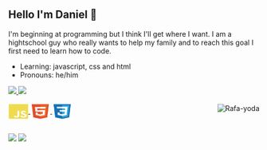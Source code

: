 ## Hello I'm Daniel 👋


I'm beginning at programming but I think I'll get where I want. 
I am a hightschool guy who really wants to help my family and to reach this goal I first need to learn how to code.


- Learning: javascript, css and html
- Pronouns: he/him

 <div>
  <a href="https://github.com/Hartye">
  <img height="178em" src="https://github-readme-stats.vercel.app/api?username=Hartye&show_icons=true&theme=shades-of-purple&include_all_commits=true&count_private=true"/>
  <img height="178em" src="https://github-readme-stats.vercel.app/api/top-langs/?username=Hartye&layout=compact&langs_count=7&theme=shades-of-purple"/>
</div>
<div style="display: inline_block"><br>
  <img align="center" alt="Rafa-Js" height="30" width="40" src="https://raw.githubusercontent.com/devicons/devicon/master/icons/javascript/javascript-plain.svg">
  <img align="center" alt="Rafa-HTML" height="30" width="40" src="https://raw.githubusercontent.com/devicons/devicon/master/icons/html5/html5-original.svg">
  <img align="center" alt="Rafa-CSS" height="30" width="40" src="https://raw.githubusercontent.com/devicons/devicon/master/icons/css3/css3-original.svg">
  <img align="right" alt="Rafa-yoda" src="https://media.giphy.com/media/IrFXuMudsPqbMF4FrY/giphy.gif?cid=790b7611f7964df80671af90a1a9986078c45e8e7ae34d2b&rid=giphy.gif&ct=g">
</div>
  
##
  
<div> 
  <a href = "mailto:carlos.daniel.silva.pro@gmail.com"><img src="https://img.shields.io/badge/-Gmail-%23333?style=for-the-badge&logo=gmail&logoColor=white" target="_blank"></a>
  <a href="https://www.linkedin.com/in/carlos-daniel-274a55219/" target="_blank"><img src="https://img.shields.io/badge/-LinkedIn-%230077B5?style=for-the-badge&logo=linkedin&logoColor=white" target="_blank"></a>

</div>
